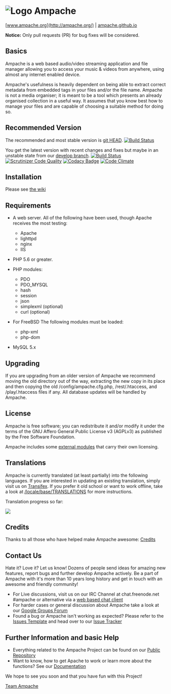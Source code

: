 # ![Logo](http://ampache.org/img/logo/ampache-logo_x64.png) Ampache

[www.ampache.org](http://ampache.org/) |
[ampache.github.io](http://ampache.github.io)

**Notice:**  Only pull requests (PR) for bug fixes will be considered.

## Basics

Ampache is a web based audio/video streaming application and file
manager allowing you to access your music & videos from anywhere,
using almost any internet enabled device.

Ampache's usefulness is heavily dependent on being able to extract
correct metadata from embedded tags in your files and/or the file name.
Ampache is not a media organiser; it is meant to be a tool which
presents an already organised collection in a useful way. It assumes
that you know best how to manage your files and are capable of
choosing a suitable method for doing so.

## Recommended Version

The recommended and most stable version is [git HEAD](https://github.com/ampache/ampache/archive/master.tar.gz).
[![Build Status](https://api.travis-ci.org/ampache/ampache.png?branch=master)](https://travis-ci.org/ampache/ampache)

You get the latest version with recent changes and fixes but maybe in an unstable state from our [develop branch](https://github.com/ampache/ampache/archive/develop.tar.gz).
[![Build Status](https://api.travis-ci.org/ampache/ampache.png?branch=develop)](https://travis-ci.org/ampache/ampache)
[![Scrutinizer Code Quality](https://scrutinizer-ci.com/g/ampache/ampache/badges/quality-score.png?b=develop)](https://scrutinizer-ci.com/g/ampache/ampache/?branch=develop)
[![Codacy Badge](https://api.codacy.com/project/badge/Grade/91ed1d627b7a4ab7a5cc3d69db3361b3)](https://www.codacy.com/app/Ampache/ampache)
[![Code Climate](https://codeclimate.com/github/ampache/ampache/badges/gpa.svg)](https://codeclimate.com/github/ampache/ampache)

## Installation

Please see [the wiki](https://github.com/ampache/ampache/wiki/Installation)

## Requirements

* A web server. All of the following have been used, though Apache receives the most testing:
  * Apache
  * lighttpd
  * nginx
  * IIS

* PHP 5.6 or greater.

* PHP modules:
  * PDO
  * PDO_MYSQL
  * hash
  * session
  * json
  * simplexml (optional)
  * curl (optional)
  
* For FreeBSD The following modules must be loaded:
  * php-xml
  * php-dom

* MySQL 5.x

## Upgrading

If you are upgrading from an older version of Ampache we recommend
moving the old directory out of the way, extracting the new copy in
its place and then copying the old /config/ampache.cfg.php, /rest/.htaccess,
and /play/.htaccess files if any. All database updates will be handled by Ampache.

## License

Ampache is free software; you can redistribute it and/or
modify it under the terms of the GNU Affero General Public License v3 (AGPLv3)
as published by the Free Software Foundation.

Ampache includes some [external modules](https://github.com/ampache/ampache/blob/develop/composer.lock) that carry their own licensing.

## Translations

Ampache is currently translated (at least partially) into the
following languages. If you are interested in updating an existing
translation, simply visit us on [Transifex](https://www.transifex.com/ampache/ampache).
If you prefer it old school or want to work offline, take a look at [/locale/base/TRANSLATIONS](https://github.com/ampache/ampache/blob/develop/locale/base/TRANSLATIONS.md)
for more instructions.

Translation progress so far:

[![](https://www.transifex.com/_/charts/redirects/ampache/ampache/image_png/messagespot/)](https://www.transifex.com/projects/p/ampache/)

## Credits

Thanks to all those who have helped make Ampache awesome: [Credits](docs/ACKNOWLEDGEMENTS)


## Contact Us

Hate it? Love it? Let us know! Dozens of people send ideas for amazing new features, report bugs and further develop Ampache actively. Be a part of Ampache with it's more than 10 years long history and get in touch with an awesome and friendly community!

* For Live discussions, visit us on our IRC Channel at chat.freenode.net #ampache or alternative via a [web based chat client](https://webchat.freenode.net)
* For harder cases or general discussion about Ampache take a look at our [Google Groups Forum](https://groups.google.com/forum/#!forum/ampache)
* Found a bug or Ampache isn't working as expected? Please refer to the [Issues Template](https://github.com/ampache/ampache/wiki/Issues) and head over to our [Issue Tracker](https://github.com/ampache/ampache/issues)

## Further Information and basic Help

* Everything related to the Ampache Project can be found on our [Public Repository](https://github.com/ampache)
* Want to know, how to get Apache to work or learn more about the functions? See our [Documentation](https://github.com/ampache/ampache/wiki)

We hope to see you soon and that you have fun with this Project!

[Team Ampache](docs/ACKNOWLEDGEMENTS)
